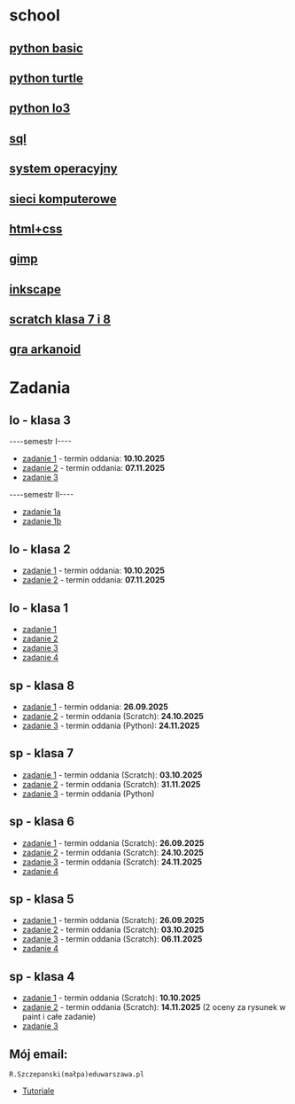 # school

## [python basic](https://github.com/cmsrs/school/blob/main/python/basic/basic_b.py)

## [python turtle](https://github.com/cmsrs/school/tree/main/python/turtle)

## [python lo3](https://github.com/cmsrs/school/blob/main/python/lo/README.md)

## [sql](https://github.com/cmsrs/school/tree/main/sql)

## [system operacyjny](https://github.com/cmsrs/school/blob/main/os/README.md)

## [sieci komputerowe](https://github.com/cmsrs/school/blob/main/networking/README.md)

## [html+css](https://github.com/cmsrs/school/tree/main/html_and_css)

## [gimp](https://github.com/cmsrs/school/tree/main/gimp)

## [inkscape](https://github.com/cmsrs/school/tree/main/inkscape)

## [scratch klasa 7 i 8](https://github.com/cmsrs/school/blob/main/scratch/7a/README.md)

## [gra arkanoid](https://github.com/cmsrs/arkanoid/blob/main/arkanoid.html)

# Zadania

## lo - klasa 3

----semestr I----
- [zadanie 1](https://github.com/cmsrs/school/blob/main/python/lo/task1/README.md) - termin oddania: **10.10.2025**
- [zadanie 2](https://github.com/cmsrs/school/blob/main/python/sort/README.md) - termin oddania: **07.11.2025**
- [zadanie 3](https://github.com/cmsrs/school/blob/main/inkscape/infographic/README.md)

----semestr II----
- [zadanie 1a](https://github.com/cmsrs/school/blob/main/html_and_css/README.md)
- [zadanie 1b](https://github.com/cmsrs/school/blob/main/html_and_css/publishing_online/README.md)


## lo - klasa 2

- [zadanie 1](https://github.com/cmsrs/school/blob/main/python/lo/task1/README.md) - termin oddania: **10.10.2025**
- [zadanie 2](https://github.com/cmsrs/school/blob/main/python/sort/README.md) - termin oddania: **07.11.2025**

## lo - klasa 1

- [zadanie 1](https://github.com/cmsrs/school/blob/main/gimp/scaling_cropping/README.md)
- [zadanie 2](https://github.com/cmsrs/school/blob/main/gimp/README.md#zadanie-fotomonta%C5%BC-w-gimp)
- [zadanie 3](https://github.com/cmsrs/school/blob/main/inkscape/README.md#zadanie--tworzenie-logo-na-podstawie-inicja%C5%82%C3%B3w-klasy-i-p%C5%82ci)
- [zadanie 4](https://github.com/cmsrs/school/blob/main/inkscape/infographic/README.md)

## sp - klasa 8

- [zadanie 1](https://github.com/cmsrs/school/blob/main/scratch/7a/README.md#zadanie-g) - termin oddania: **26.09.2025**
- [zadanie 2](https://github.com/cmsrs/school/blob/main/scratch/7a/README.md#zadanie-h) - termin oddania (Scratch): **24.10.2025**
- [zadanie 3](https://github.com/cmsrs/school/blob/main/scratch/7a/README.md#zadanie-h) - termin oddania (Python): **24.11.2025**

## sp - klasa 7

- [zadanie 1](https://github.com/cmsrs/school/blob/main/scratch/7a/README.md#zadanie-h) - termin oddania (Scratch): **03.10.2025**
- [zadanie 2](https://github.com/cmsrs/school/blob/main/scratch/7a/funkcja/README.md) - termin oddania (Scratch): **31.11.2025**
- [zadanie 3](https://github.com/cmsrs/school/blob/main/scratch/7a/README.md#zadanie-h) - termin oddania (Python)

## sp - klasa 6

- [zadanie 1](https://github.com/cmsrs/school/blob/main/scratch/6a/README.md#zadanie-c) - termin oddania (Scratch): **26.09.2025**
- [zadanie 2](https://github.com/cmsrs/school/blob/main/scratch/7a/README.md#zadanie-e) - termin oddania (Scratch):  **24.10.2025**
- [zadanie 3](https://github.com/cmsrs/school/blob/main/scratch/7a/README.md#zadanie-h) - termin oddania (Scratch): **24.11.2025**
- [zadanie 4](https://github.com/cmsrs/school/blob/main/basic/6a/README.md)

## sp - klasa 5

- [zadanie 1](https://github.com/cmsrs/school/blob/main/scratch/5a/README.md#zadanie-d) - termin oddania (Scratch): **26.09.2025**
- [zadanie 2](https://github.com/cmsrs/school/blob/main/scratch/5a/README.md#zadanie-e) - termin oddania (Scratch): **03.10.2025**
- [zadanie 3](https://github.com/cmsrs/school/tree/main/scratch/5b#zadanie) - termin oddania (Scratch): **06.11.2025**
- [zadanie 4](https://github.com/cmsrs/school/blob/main/basic/5a/README.md)

## sp - klasa 4

- [zadanie 1](https://github.com/cmsrs/school/blob/main/basic/4a/README.md) - termin oddania (Scratch): **10.10.2025**
- [zadanie 2](https://github.com/cmsrs/school/blob/main/basic/4b/README.md) - termin oddania (Scratch): **14.11.2025** (2 oceny za rysunek w paint i całe zadanie)
- [zadanie 3](https://github.com/cmsrs/school/tree/main/scratch/4a)


## Mój email:

```
R.Szczepanski(małpa)eduwarszawa.pl
```

- [Tutoriale](https://github.com/cmsrs/school/blob/main/tutorials/README.md)